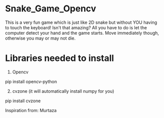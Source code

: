 # Snake_Game_Opencv

This is a very fun game which is just like 2D snake but without YOU having to touch the keyboard! Isn't that amazing? All you have to do is let the computer detect your hand and the game starts. Move immediately though, otherwise you may or may not die.

# Libraries needed to install

1. Opencv

pip install opencv-python

2. cvzone (it will automatically install numpy for you)

pip install cvzone

Inspiration from: Murtaza
